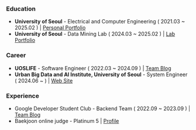 ### Education

- **University of Seoul** - Electrical and Computer Engineering ( 2021.03 ~ 2025.02 ) | [Personal Portfolio](https://marsboy.info)
- **University of Seoul** - Data Mining Lab ( 2024.03 ~ 2025.02 ) | [Lab Portfolio](https://datamining.uos.ac.kr)

### Career

- **UOSLIFE** - Software Engineer ( 2022.03 ~ 2024.09 ) | [Team Blog](https://www.uoslife.team/services)
- **Urban Big Data and AI Institute, University of Seoul** - System Engineer ( 2024.06 ~  ) | [Web Site](https://ubai.uos.ac.kr)

### Experience

- Google Developer Student Club - Backend Team ( 2022.09 ~ 2023.09 ) | [Team Blog](https://gdsc-university-of-seoul.github.io/)
- Baekjoon online judge - Platinum 5 | [Profile](https://www.acmicpc.net/user/rkdgudwns)
